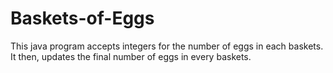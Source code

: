 # Baskets-of-Eggs
This java program accepts integers for the number of eggs in each baskets. It then, updates the final number of eggs in every baskets.
